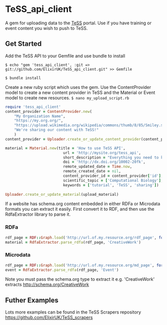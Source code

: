 # TeSS_api_client
A gem for uploading data to the [TeSS](http://tess.elixir-uk.org) portal. Use if you have training or event content you wish to push to TeSS.

## Get Started
Add the TeSS API to your Gemfile and use bundle to install

`$ echo "gem 'tess_api_client', :git => git://github.com/ElixirUK/TeSS_api_client.git" >> Gemfile`

`$ bundle install` 

Create a new ruby script which uses the gem. Use the ContentProvider model to create a new content provider in TeSS and the Material or Event model to create new resources. 
`$ nano my_upload_script.rb`

```ruby
require 'tess_api_client'
content_provider = ContentProvider.new(
    "My Organization Name",
    "https://my.org.org/",
    "https://upload.wikimedia.org/wikipedia/commons/thumb/8/85/Smiley.svg/2000px-Smiley.svg.png",
    "We're sharing our content with TeSS!"
    )
content_provider = Uploader.create_or_update_content_provider(content_provider)

material = Material.new(title = 'How to use TeSS API',
                          url = 'http://mysite.org/tess_api',
                          short_description = "Everything you need to know to get you started using the TeSS API",
                          doi = 'http://dx.doi.org/10002-20fk',
                          remote_updated_date = Time.now,
                          remote_created_date = nil,
                          content_provider_id = content_provider['id'],
                          scientific_topic = ['Computational Biology'],
                          keywords = ['tutorial', 'TeSS', 'sharing'])
                          
Uploader.create_or_update_material(upload_material)
```

If a website has schema.org content embedded in either RDFa or Microdata formats you can extract it easily. First convert it to RDF, and then use the RdfaExtractor library to parse it.


### RDFa 
```ruby
rdf_page = RDF::Graph.load('http://url.of.my.resource.org/rdf_page', format: :rdfa)
material = RdfaExtractor.parse_rdfa(rdf_page, 'CreativeWork') 
```

### Microdata
```ruby
rdf_page = RDF::Graph.load('http://url.of.my.resource.org/md_page', format: :microdata)
event = RdfaExtractor.parse_rdfa(rdf_page, 'Event') 
```

Note you must pass the schema.org type to extract it e.g. 'CreativeWork' extracts http://schema.org/CreativeWork

                          
## Futher Examples
Lots more examples can be found in the TeSS Scrapers repository https://github.com/ElixirUK/TeSS_scrapers
